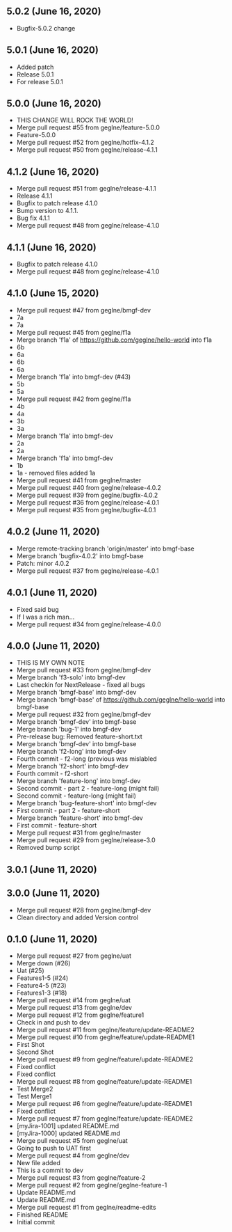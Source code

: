 ## 5.0.2 (June 16, 2020)
  - Bugfix-5.0.2 change

## 5.0.1 (June 16, 2020)
  - Added patch
  - Release 5.0.1
  - For release 5.0.1

## 5.0.0 (June 16, 2020)
  - THIS CHANGE WILL ROCK THE WORLD!
  - Merge pull request #55 from geglne/feature-5.0.0
  - Feature-5.0.0
  - Merge pull request #52 from geglne/hotfix-4.1.2
  - Merge pull request #50 from geglne/release-4.1.1

## 4.1.2 (June 16, 2020)
  - Merge pull request #51 from geglne/release-4.1.1
  - Release 4.1.1
  - Bugfix to patch release 4.1.0
  - Bump version to 4.1.1.
  - Bug fix 4.1.1
  - Merge pull request #48 from geglne/release-4.1.0

## 4.1.1 (June 16, 2020)
  - Bugfix to patch release 4.1.0
  - Merge pull request #48 from geglne/release-4.1.0

## 4.1.0 (June 15, 2020)
  - Merge pull request #47 from geglne/bmgf-dev
  - 7a
  - 7a
  - Merge pull request #45 from geglne/f1a
  - Merge branch 'f1a' of https://github.com/geglne/hello-world into f1a
  - 6b
  - 6a
  - 6b
  - 6a
  - Merge branch 'f1a' into bmgf-dev (#43)
  - 5b
  - 5a
  - Merge pull request #42 from geglne/f1a
  - 4b
  - 4a
  - 3b
  - 3a
  - Merge branch 'f1a' into bmgf-dev
  - 2a
  - 2a
  - Merge branch 'f1a' into bmgf-dev
  - 1b
  - 1a - removed files added 1a
  - Merge pull request #41 from geglne/master
  - Merge pull request #40 from geglne/release-4.0.2
  - Merge pull request #39 from geglne/bugfix-4.0.2
  - Merge pull request #36 from geglne/release-4.0.1
  - Merge pull request #35 from geglne/bugfix-4.0.1

## 4.0.2 (June 11, 2020)
  - Merge remote-tracking branch 'origin/master' into bmgf-base
  - Merge branch 'bugfix-4.0.2' into bmgf-base
  - Patch: minor 4.0.2
  - Merge pull request #37 from geglne/release-4.0.1

## 4.0.1 (June 11, 2020)
  - Fixed said bug
  - If I was a rich man... 
  - Merge pull request #34 from geglne/release-4.0.0

## 4.0.0 (June 11, 2020)
  - THIS IS MY OWN NOTE
  - Merge pull request #33 from geglne/bmgf-dev
  - Merge branch 'f3-solo' into bmgf-dev
  - Last checkin for NextRelease - fixed all bugs
  - Merge branch 'bmgf-base' into bmgf-dev
  - Merge branch 'bmgf-base' of https://github.com/geglne/hello-world into bmgf-base
  - Merge pull request #32 from geglne/bmgf-dev
  - Merge branch 'bmgf-dev' into bmgf-base
  - Merge branch 'bug-1' into bmgf-dev
  - Pre-release bug: Removed feature-short.txt
  - Merge branch 'bmgf-dev' into bmgf-base
  - Merge branch 'f2-long' into bmgf-dev
  - Fourth commit - f2-long (previous was mislabled
  - Merge branch 'f2-short' into bmgf-dev
  - Fourth commit - f2-short
  - Merge branch 'feature-long' into bmgf-dev
  - Second commit - part 2 - feature-long (might fail)
  - Second commit - feature-long (might fail)
  - Merge branch 'bug-feature-short' into bmgf-dev
  - First commit - part 2 - feature-short
  - Merge branch 'feature-short' into bmgf-dev
  - First commit - feature-short
  - Merge pull request #31 from geglne/master
  - Merge pull request #29 from geglne/release-3.0
  - Removed bump script

## 3.0.1 (June 11, 2020)


## 3.0.0 (June 11, 2020)
  - Merge pull request #28 from geglne/bmgf-dev
  - Clean directory and added Version control

## 0.1.0 (June 11, 2020)
  - Merge pull request #27 from geglne/uat
  - Merge down (#26)
  - Uat (#25)
  - Features1-5 (#24)
  - Feature4-5 (#23)
  - Features1-3 (#18)
  - Merge pull request #14 from geglne/uat
  - Merge pull request #13 from geglne/dev
  - Merge pull request #12 from geglne/feature1
  - Check in and push to dev
  - Merge pull request #11 from geglne/feature/update-README2
  - Merge pull request #10 from geglne/feature/update-README1
  - First Shot
  - Second Shot
  - Merge pull request #9 from geglne/feature/update-README2
  - Fixed conflict
  - Fixed conflict
  - Merge pull request #8 from geglne/feature/update-README1
  -  Test Merge2
  - Test Merge1
  - Merge pull request #6 from geglne/feature/update-README1
  - Fixed conflict
  - Merge pull request #7 from geglne/feature/update-README2
  - [myJira-1001] updated README.md
  - [myJira-1000] updated README.md
  - Merge pull request #5 from geglne/uat
  - Going to push to UAT first
  - Merge pull request #4 from geglne/dev
  - New file added
  - This is a commit to dev
  - Merge pull request #3 from geglne/feature-2
  - Merge pull request #2 from geglne/geglne-feature-1
  - Update README.md
  - Update README.md
  - Merge pull request #1 from geglne/readme-edits
  - Finished README
  - Initial commit


